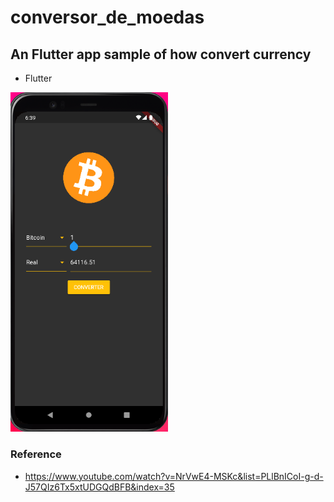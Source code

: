 # conversor_de_moedas
## An Flutter app sample of how convert currency

* Flutter

<img src="screen1.png" width="50%">

### Reference
* https://www.youtube.com/watch?v=NrVwE4-MSKc&list=PLlBnICoI-g-d-J57QIz6Tx5xtUDGQdBFB&index=35